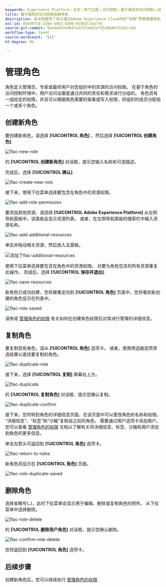 ```yaml
---
keywords: Experience Platform；主页；热门主题；访问控制；基于属性的访问控制；ABAC
title: 基于属性的访问控制创建角色
description: 本文档提供了有关通过Adobe Experience Cloud中的“权限”界面管理角色的信息
exl-id: 85699716-339d-4992-8390-95563c7ea7fe
source-git-commit: 9e44e647e4647a323fa9d1af55266d6f32b5ccb9
workflow-type: tm+mt
source-wordcount: '511'
ht-degree: 0%

---
```


# 管理角色

角色定义管理员、专家或最终用户对您组织中的资源的访问权限。 在基于角色的访问控制环境中，用户访问设置是通过共同的责任和需求进行分组的。 角色具有一组给定的权限，并且可以根据角色需要的查看或写入权限，将组织的成员分配给一个或多个角色。

## 创建新角色

要创建新角色，请选择 **[!UICONTROL 角色]** ，然后选择 **[!UICONTROL 创建角色]**.

![flac-new-role](../../images/flac-ui/flac-new-role.png)

的 **[!UICONTROL 创建新角色]** 对话框，提示您输入名称和可选描述。

完成后，选择 **[!UICONTROL 确认]**.

![flac-create-new-role](../../images/flac-ui/flac-create-new-role.png)

接下来，使用下拉菜单选择要包含在角色中的资源权限。

![flac-add-role-permission](../../images/flac-ui/flac-add-role-permission.png)

要添加其他资源，请选择 **[!UICONTROL Adobe Experience Platform]** 从左侧导航面板中，该面板会显示资源列表。 或者，在左侧导航面板的搜索栏中输入资源名称。

![flac-add-additional-resources](../../images/flac-ui/flac-add-additional-resources.png)

单击并拖动相关资源，然后放入主面板。

![添加了flac-additional-resources](../../images/flac-ui/flac-additional-resources-added.png)

使用下拉菜单选择要包含在角色中的资源权限。 对要为角色包含的所有资源重复此操作。 完成后，选择 **[!UICONTROL 保存并退出]**.

![flac-save-resources](../../images/flac-ui/flac-save-resources.png)

新角色已成功创建，您将被重定向到 **[!UICONTROL 角色]** 页面中，您将看到新创建的角色显示在列表中。

![flac-role-saved](../../images/flac-ui/flac-role-saved.png)

请参阅 [管理角色的权限](#manage-permissions-for-a-role) 有关如何在创建角色权限后对其进行管理的详细信息。

## 复制角色

要复制现有角色，请从 **[!UICONTROL 角色]** 选项卡。 或者，使用筛选器选项筛选结果以查找要复制的角色。

![flac-duplicate-role](../../images/flac-ui/flac-duplicate-role.png)

接下来，选择 **[!UICONTROL 复制]** 屏幕右上方。

![flac-duplicate](../../images/flac-ui/flac-duplicate.png)

的 **[!UICONTROL 复制角色]** 对话框，提示您确认复制。

![flac-duplicate-confirm](../../images/flac-ui/flac-duplicate-confirm.png)

接下来，您将转到角色的详细信息页面，在该页面中可以更改角色的名称和权限。 “详细信息”、“标签”和“沙箱”复制自之前的角色。 需要通过用户选项卡添加用户。 您可以查看 [管理角色的权限](permissions.md) 文档以了解有关将详细信息、标签、沙箱和用户添加到角色的更多信息。

单击左箭头可返回到 **[!UICONTROL 角色]** 选项卡。

![flac-return-to-roles](../../images/flac-ui/flac-return-to-roles.png)

新角色将显示在 **[!UICONTROL 角色]** 页面。

![flac-role-duplicate-saved](../../images/flac-ui/flac-role-duplicate-saved.png)

## 删除角色

选择省略号(`…`)，此时下拉菜单会显示用于编辑、删除或复制角色的控件。 从下拉菜单中选择删除。

![flac-role-delete](../../images/flac-ui/flac-role-delete.png)

的 **[!UICONTROL 删除用户角色]** 对话框，提示您确认删除。

![flac-confirm-role-delete](../../images/flac-ui/flac-confirm-role-delete.png)

您将返回到 **[!UICONTROL 角色]** 选项卡。

## 后续步骤

创建新角色后，您可以继续执行 [管理角色的权限](permissions.md).
